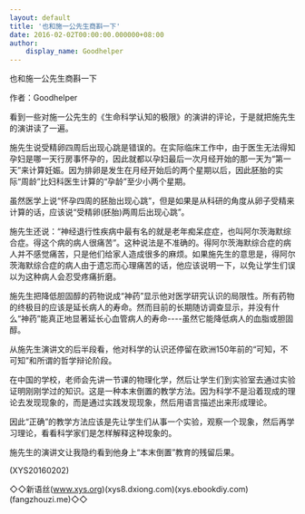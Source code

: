 ```yaml
---
layout: default
title: '也和施一公先生商斟一下'
date: 2016-02-02T00:00:00.000000+08:00
author:
    display_name: Goodhelper
---
```


也和施一公先生商斟一下

作者：Goodhelper

看到一些对施一公先生的《生命科学认知的极限》的演讲的评论，于是就把施先生的演讲读了一遍。

施先生说受精卵四周后出现心跳是错误的。在实际临床工作中，由于医生无法得知孕妇是哪一天行房事怀孕的，因此就都以孕妇最后一次月经开始的那一天为“第一天”来计算妊娠。因为排卵是发生在月经开始后的两个星期以后，因此胚胎的实际“周龄”比妇科医生计算的“孕龄”至少小两个星期。

虽然医学上说“怀孕四周的胚胎出现心跳”，但是如果是从科研的角度从卵子受精来计算的话，应该说“受精卵(胚胎)两周后出现心跳”。

施先生还说：“神经退行性疾病中最有名的就是老年痴呆症症，也叫阿尔茨海默综合症。得这个病的病人很痛苦”。这种说法是不准确的。得阿尔茨海默综合症的病人并不感觉痛苦，只是他们给家人造成很多的麻烦。如果施先生的意思是，得阿尔茨海默综合症的病人由于遗忘而心理痛苦的话，他应该说明一下，以免让学生们误以为这种病人会忍受疼痛折磨。

施先生把降低胆固醇的药物说成“神药”显示他对医学研究认识的局限性。所有药物的终极目的应该是延长病人的寿命。然而目前的长期随访调查显示，并没有什么“神药”能真正地显著延长心血管病人的寿命----虽然它能降低病人的血脂或胆固醇。

从施先生演讲文的后半段看，他对科学的认识还停留在欧洲150年前的“可知，不可知”和所谓的哲学辩论阶段。

在中国的学校，老师会先讲一节课的物理化学，然后让学生们到实验室去通过实验证明刚刚学过的知识。这是一种本末倒置的教学方法。因为科学不是沿着现成的理论去发现现象的，而是通过实践发现现象，然后用语言描述出来形成理论。

因此“正确”的教学方法应该是先让学生们从事一个实验，观察一个现象，然后再学习理论，看看科学家们是怎样解释这种现象的。

施先生的演讲文让我隐约看到他身上“本末倒置”教育的残留后果。

(XYS20160202)

◇◇新语丝(www.xys.org)(xys8.dxiong.com)(xys.ebookdiy.com)(fangzhouzi.me)◇◇


